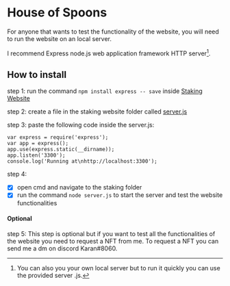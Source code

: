 # House of Spoons

For anyone that wants to test the functionality of the website, you will need to run the website on an local server.

I recommend Express node.js web application framework HTTP server[^1].

[^1]: You can also you your own local server but to run it quickly you can use the provided server .js.

## How to install

step 1: run the command ```npm install express -- save``` inside [Staking Website](https://github.com/KaranConcave/HouseofSpoons/tree/main/Staking%20Website)

step 2: create a file in the staking website folder called [server.js](https://github.com/KaranConcave/HouseofSpoons/blob/main/Staking%20Website/server.js) 

step 3: paste the following code inside the server.js:
```
var express = require('express');
var app = express();
app.use(express.static(__dirname));
app.listen('3300');
console.log('Running at\nhttp://localhost:3300');
```

step 4: 
- [x] open cmd and navigate to the staking folder
- [x] run the command ```node server.js``` to start the server and test the website functionalities

#### Optional

step 5: This step is optional but if you want to test all the functionalities of the website you need to request a NFT from me. To request a NFT you can send me a dm on discord Karan#8060.
